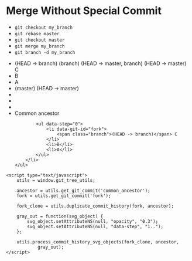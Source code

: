 Merge Without Special Commit
============================

- `git checkout my_branch`
- `git rebase master`
- `git checkout master`
- `git merge my_branch`
- `git branch -d my_branch`

<div class="git_tree" data-steps="1..">
    <ul data-step="0..">
        <li data-step="1..">
            <span class="branch" data-step="1">(HEAD -> branch)</span>
            <span class="branch" data-step="2">(branch)</span>
            <span class="branch" data-step="3">(HEAD -> master, branch)</span>
            <span class="branch" data-step="4">(HEAD -> master)</span>
            C
        </li>
        <li data-step="1..">B</li>
        <li data-step="1..">A</li>
        <li data-git-id="original_head">
            <span class="branch" data-step="0..1">(master)</span>
            <span class="branch" data-step="2">(HEAD -> master)</span>
        </li>
        <li></li>
        <li></li>
        <li></li>
        <li data-git-id="common_ancestor">
            Common ancestor

            <ul data-step="0">
                <li data-git-id="fork">
                    <span class="branch">(HEAD -> branch)</span> C
                </li>
                <li>B</li>
                <li>A</li>
            </ul>
        </li>
    </ul>
</div>

<div>
    <script src="@routes.Assets.at("javascripts/git_tree_from_ul.js")">
    </script>
    <script src="@routes.Assets.at("javascripts/git_tree_to_svg.js")">
    </script>
    <script src="@routes.Assets.at("javascripts/git_tree_utils.js")">
    </script>

    <script type="text/javascript">
        utils = window.git_tree_utils;

        ancestor = utils.get_git_commit('common_ancestor');
        fork = utils.get_git_commit('fork');

        fork_clone = utils.duplicate_commit_history(fork, ancestor);

        gray_out = function(svg_object) {
            svg_object.setAttributeNS(null, "opacity", "0.3");
            svg_object.setAttributeNS(null, "data-step", "1..");
        };

        utils.process_commit_history_svg_objects(fork_clone, ancestor,
                gray_out);
    </script>
</div>
